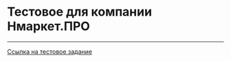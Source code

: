 # Тестовое для компании Нмаркет.ПРО

---
[Ссылка на тестовое задание](https://alex-andreev-webme.github.io/Nmarket.Pro-test/ "Нмаркет.ПРО")